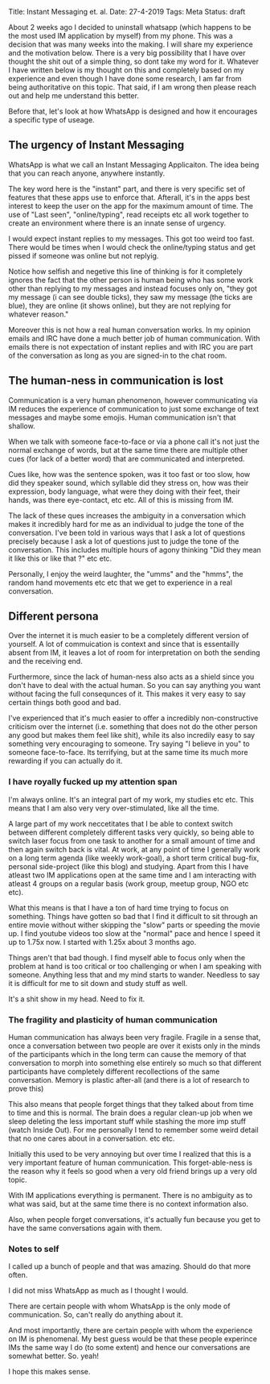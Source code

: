Title: Instant Messaging et. al.
Date: 27-4-2019
Tags: Meta
Status: draft

About 2 weeks ago I decided to uninstall whatsapp (which happens to be
the most used IM application by myself) from my phone. This was a
decision that was many weeks into the making. I will share my
experience and the motivation below. There is a very big possibility
that I have over thought the shit out of a simple thing, so dont take
my word for it. Whatever I have written below is my thought on this
and completely based on my experience and even though I have done some
research, I am far from being authoritative on this topic. That said,
if I am wrong then please reach out and help me understand this
better.

Before that, let's look at how WhatsApp is designed and how it
encourages a specific type of useage.

## The urgency of Instant Messaging ##

WhatsApp is what we call an Instant Messaging Applicaiton. The idea
being that you can reach anyone, anywhere instantly. 

The key word here is the "instant" part, and there is very specific
set of features that these apps use to enforce that. Afterall, it's in
the apps best interest to keep the user on the app for the maximum
amount of time. The use of "Last seen", "online/typing", read receipts
etc all work together to create an environment where there is an
innate sense of urgency.

I would expect instant replies to my messages. This got too weird too
fast.  There would be times when I would check the online/typing
status and get pissed if someone was online but not replyig.

Notice how selfish and negetive this line of thinking is for it
completely ignores the fact that the other person is human being who
has some work other than replying to my messages and instead focuses
only on, "they got my message (i can see double ticks), they saw my
message (the ticks are blue), they are online (it shows online), but
they are not replying for whatever reason."

Moreover this is not how a real human conversation works. In my
opinion emails and IRC have done a much better job of human
communication. With emails there is not expectation of instant replies
and with IRC you are part of the conversation as long as you are
signed-in to the chat room.

## The human-ness in communication is lost ##
Communication is a very human phenomenon, however communicating via IM
reduces the experience of communication to just some exchange of text
messages and maybe some emojis. Human communication isn't that
shallow.

When we talk with someone face-to-face or via a phone call it's not
just the normal exchange of words, but at the same time there are
multiple other cues (for lack of a better word) that are communicated
and interpreted.

Cues like, how was the sentence spoken, was it too fast or too slow,
how did they speaker sound, which syllable did they stress on, how was
their expression, body language, what were they doing with their feet,
their hands, was there eye-contact, etc etc. All of this is missing
from IM.

The lack of these ques increases the ambiguity in a conversation which
makes it incredibly hard for me as an individual to judge the tone of
the conversation. I've been told in various ways that I ask a lot of
questions precisely because I ask a lot of questions just to judge the
tone of the conversation. This includes multiple hours of agony
thinking "Did they mean it like this or like that ?" etc etc.

Personally, I enjoy the weird laughter, the "umms" and the "hmms", the
random hand movements etc etc that we get to experience in a real
conversation.

## Different persona ##
Over the internet it is much easier to be a completely different
version of yourself. A lot of commuication is context and since that
is essentailly absent from IM, it leaves a lot of room for
interpretation on both the sending and the receiving end.

Furthermore, since the lack of human-ness also acts as a shield since
you don't have to deal with the actual human. So you can say anything
you want without facing the full consequnces of it. This makes it very
easy to say certain things both good and bad. 

I've experienced that it's much easier to offer a incredibly
non-constructive criticism over the internet (i.e. something that does
not do the other person any good but makes them feel like shit), while
its also incredily easy to say something very encouraging to
someone. Try saying "I believe in you" to someone face-to-face. Its
terrifying, but at the same time its much more rewarding if you can
actually do it.


### I have royally fucked up my attention span ###
I'm always online. It's an integral part of my work, my studies etc
etc. This means that I am also very very over-stimulated, like all the
time.

A large part of my work neccetitates that I be able to context switch
between different completely different tasks very quickly, so being
able to switch laser focus from one task to another for a small amount
of time and then again switch back is vital. At work, at any point of
time I generally work on a long term agenda (like weekly work-goal), a
short term critical bug-fix, personal side-project (like this blog)
and studying. Apart from this I have atleast two IM applications open
at the same time and I am interacting with atleast 4 groups on a
regular basis (work group, meetup group, NGO etc etc).

What this means is that I have a ton of hard time trying to focus on
something. Things have gotten so bad that I find it difficult to sit
through an entire movie without wither skipping the "slow" parts or
speeding the movie up. I find youtube videos too slow at the "normal"
pace and hence I speed it up to 1.75x now. I started with 1.25x about
3 months ago.

Things aren't that bad though. I find myself able to focus only when
the problem at hand is too critical or too challenging or when I am
speaking with someone. Anything less that and my mind starts to
wander. Needless to say it is difficult for me to sit down and study
stuff as well.

It's a shit show in my head. Need to fix it.

### The fragility and plasticity of human communication ###
Human communication has always been very fragile. Fragile in a sense
that, once a conversation between two people are over it exists only
in the minds of the participants which in the long term can cause the
memory of that conversation to morph into something else entirely so
much so that different participants have completely different
recollections of the same conversation. Memory is plastic after-all
(and there is a lot of research to prove this)

This also means that people forget things that they talked about from
time to time and this is normal. The brain does a regular clean-up job
when we sleep deleting the less important stuff while stashing the
more imp stuff (watch Inside Out). For me personally I tend to
remember some weird detail that no one cares about in a
conversation. etc etc.

Initially this used to be very annoying but over time I realized that
this is a very important feature of human communication. This
forget-able-ness is the reason why it feels so good when a very old
friend brings up a very old topic.

With IM applications everything is permanent. There is no ambiguity as
to what was said, but at the same time there is no context information
also. 

Also, when people forget conversations, it's actually fun because you
get to have the same conversations again with them. 

### Notes to self ###
I called up a bunch of people and that was amazing. Should do that more often.

I did not miss WhatsApp as much as I thought I would.

There are certain people with whom WhatsApp is the only mode of
communication. So, can't really do anything about it.

And most importantly, there are certain people with whom the
experience on IM is phenomenal. My best guess would be that these
people experince IMs the same way I do (to some extent) and hence our
conversations are somewhat better. So. yeah! 

I hope this makes sense.
